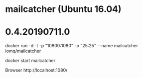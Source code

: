 
# mailcatcher (Ubuntu 16.04)

# 0.4.20190711.0

docker run -d -t -p "10800:1080" -p "25:25" --name mailcatcher iomq/mailcatcher

docker start mailcatcher

Browser
http://localhost:1080/
